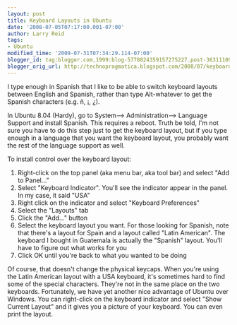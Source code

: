 ```yaml
---
layout: post
title: Keyboard Layouts in Ubuntu
date: '2008-07-05T07:17:00.001-07:00'
author: Larry Reid
tags:
- Ubuntu
modified_time: '2009-07-31T07:34:29.114-07:00'
blogger_id: tag:blogger.com,1999:blog-5778824359157275227.post-3631110934709180958
blogger_orig_url: http://technopragmatica.blogspot.com/2008/07/keyboard-layouts-in-ubuntu.html
---
```


I type enough in Spanish that I like to be able to switch keyboard
layouts between English and Spanish, rather than type Alt-whatever to
get the Spanish characters (e.g. ñ, ¡, ¿).  
  
In Ubuntu 8.04 (Hardy), go to System--> Administration--> Language
Support and install Spanish. This requires a reboot. Truth be told, I'm
not sure you have to do this step just to get the keyboard layout, but
if you type enough in a language that you want the keyboard layout, you
probably want the rest of the language support as well.  
  
To install control over the keyboard layout:  
<ol><li>Right-click on the top panel (aka menu bar, aka tool bar) and
select "Add to Panel..."</li><li>Select "Keyboard Indicator". You'll see
the indicator appear in the panel. In my case, it said
"USA"</li><li>Right click on the indicator and select "Keyboard
Preferences"</li><li>Select the "Layouts" tab</li><li>Click the "Add..."
button</li><li>Select the keyboard layout you want. For those looking
for Spanish, note that there's a layout for Spain and a layout called
"Latin American". The keyboard I bought in Guatemala is actually the
"Spanish" layout. You'll have to figure out what works for you  
</li><li>Click OK until you're back to what you wanted to be doing  
</li></ol>Of course, that doesn't change the physical keycaps. When
you're using the Latin American layout with a USA keyboard, it's
sometimes hard to find some of the special characters. They're not in
the same place on the two keyboards. Fortunately, we have yet another
nice advantage of Ubuntu over Windows. You can right-click on the
keyboard indicator and select "Show Current Layout" and it gives you a
picture of your keyboard. You can even print the layout.

